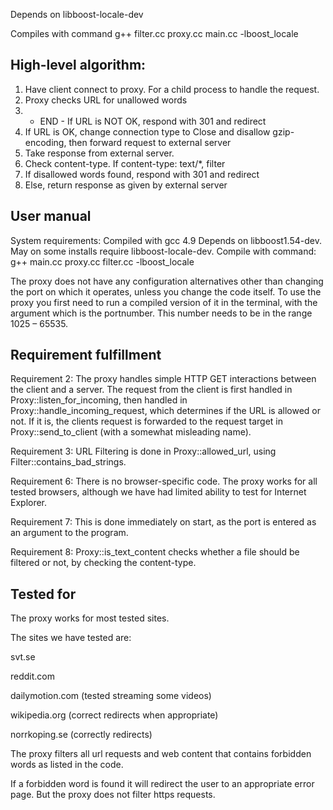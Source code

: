 Depends on libboost-locale-dev

Compiles with command g++ filter.cc proxy.cc main.cc -lboost_locale

High-level algorithm:
-------------------------------
1. Have client connect to proxy. For a child process to handle the request.
2. Proxy checks URL for unallowed words
3. - END - If URL is NOT OK, respond with 301 and redirect
4. If URL is OK, change connection type to Close and disallow gzip-encoding,
   then forward request to external server
5. Take response from external server.
6. Check content-type. If content-type: text/*, filter
7. If disallowed words found, respond with 301 and redirect
8. Else, return response as given by external server

User manual
--------------------------------
System requirements:
	Compiled with gcc 4.9
	Depends on libboost1.54-dev.
	May on some installs require libboost-locale-dev.
Compile with command:
	g++ main.cc proxy.cc filter.cc -lboost_locale

The proxy does not have any configuration alternatives other than changing the port on which it operates, unless you change the code itself. To use the proxy you first need to run a compiled version of it in the terminal, with the argument which is the portnumber. This number needs to be in the range 1025 – 65535.

Requirement fulfillment
--------------------------------

Requirement 2: The proxy handles simple HTTP GET interactions between the client and a server. The request from the client is first handled in Proxy::listen_for_incoming, then handled in Proxy::handle_incoming_request, which determines if the URL is allowed or not. If it is, the clients request is forwarded to the request target in Proxy::send_to_client (with a somewhat misleading name).

Requirement 3: URL Filtering is done in Proxy::allowed_url, using Filter::contains_bad_strings.

Requirement 6: There is no browser-specific code. The proxy works for all tested browsers, although we have had limited ability to test for Internet Explorer.

Requirement 7: This is done immediately on start, as the port is entered as an argument to the program.

Requirement 8: Proxy::is_text_content checks whether a file should be filtered or not, by checking the content-type.

Tested for
-------------------------------
The proxy works for most tested sites.

The sites we have tested are:

svt.se

reddit.com

dailymotion.com (tested streaming some videos)

wikipedia.org (correct redirects when appropriate)

norrkoping.se (correctly redirects)

The proxy filters all url requests and web content that contains forbidden words as listed in the code.

If a forbidden word is found it will redirect the user to an appropriate error page. But the proxy does not filter https requests.
